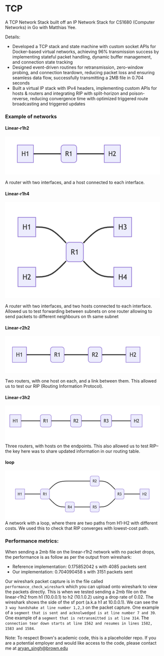 # TCP

A TCP Network Stack built off an IP Network Stack for CS1680 (Computer Networks) in Go with Matthias Yee.

Details:

- Developed a TCP stack and state machine with custom socket APIs for Docker-based virtual networks, achieving 96%
  transmission success by implementing stateful packet handling, dynamic buffer management, and connection state tracking
- Designed event-driven routines for retransmission, zero-window probing, and connection teardown, reducing packet loss and
  ensuring seamless data flow, successfully transmitting a 2MB file in 0.704 seconds
- Built a virtual IP stack with IPv4 headers, implementing custom APIs for hosts & routers and integrating RIP with
  split-horizon and poison-reverse, reducing convergence time with optimized triggered route broadcasting and triggered updates

### Example of networks

#### Linear-r1h2

![Linear network with 1 router and 2 hosts](networks/linear-r1-h2.png)

A router with two interfaces, and a host connected to each interface.

#### Linear-r1h4

![Linear network with 1 router and 4 hosts](networks/linear-r1h4.png)

A router with two interfaces, and two hosts connected to each interface. Allowed us to test forwarding between subnets on one router allowing to send packets to different neighbours on th same subnet

#### Linear-r2h2

![Linear network with 2 routers and 2 hosts](networks/linear-r2h2.png)

Two routers, with one host on each, and a link between them. This allowed us to test our RIP (Routing Information Protocol).

#### Linear-r3h2

![Linear network with 3 routers and 2 hosts](networks/linear-r3h2.png)
Three routers, with hosts on the endpoints. This also allowed us to test RIP–the key here was to share updated information in our routing table.

#### loop

![Loop network](networks/loop.png)
A network with a loop, where there are two paths from H1-H2 with different costs. We used this to check that RIP converges with lowest-cost path.

### Performance metrics:

When sending a 2mb file on the linear-r1h2 network with no packet drops, the performance is as follow as per the output from wireshark:

- Reference implementation: 0.175852042 s with 4085 packets sent
- Our implementation: 0.704090458 s with 3151 packets sent

Our wireshark packet capture is in the file called `performance_check_wireshark` which you can upload onto wireshark to view the packets directly. This is when we tested sending a 2mb file on the linear-r1h2 from h1 (10.0.0.1) to h2 (10.1.0.2) using a drop rate of 0.02. The wireshark shows the side of the sf port (a.k.a h1 at 10.0.0.1). We can see the `3 way handshake at line number 1,2,3` on the packet capture. One example of a `segment that is sent and acknolwedged is at line number 7 and 39`. One example of a `segment that is retransmitted is at line 314`. The `connection tear down starts at line 1562 and resumes in lines 1582, 1583 and 1584`.

Note: To respect Brown's academic code, this is a placeholder repo. If you are a potential employer and would like access to the code, please contact me at aryan_singh@brown.edu
